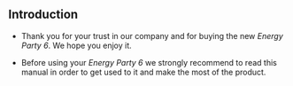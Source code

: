 ## Introduction

* Thank you for your trust in our company and for buying the new *Energy Party 6*. We hope you enjoy it.

* Before using your *Energy Party 6* we strongly recommend to read this manual in order to get used to it and make the most of the product.


